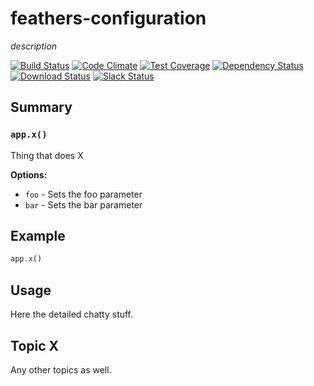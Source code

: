 # feathers-configuration
*description*

[![Build Status](https://travis-ci.org/feathersjs/feathers-configuration.png?branch=master)](https://travis-ci.org/feathersjs/feathers-configuration)
[![Code Climate](https://codeclimate.com/github/feathersjs/feathers-configuration/badges/gpa.svg)](https://codeclimate.com/github/feathersjs/feathers-configuration)
[![Test Coverage](https://codeclimate.com/github/feathersjs/feathers-configuration/badges/coverage.svg)](https://codeclimate.com/github/feathersjs/feathers-configuration/coverage)
[![Dependency Status](https://img.shields.io/david/feathersjs/feathers-configuration.svg?style=flat-square)](https://david-dm.org/feathersjs/feathers-configuration)
[![Download Status](https://img.shields.io/npm/dm/feathers-configuration.svg?style=flat-square)](https://www.npmjs.com/package/feathers-configuration)
[![Slack Status](http://slack.feathersjs.com/badge.svg)](http://slack.feathersjs.com)


## Summary

### `app.x()`

Thing that does X

__Options:__

- `foo` - Sets the foo parameter
- `bar` - Sets the bar parameter

## Example

```js
app.x()
```

## Usage

Here the detailed chatty stuff.

## Topic X

Any other topics as well.
